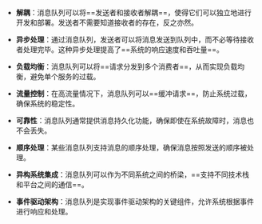 * **解耦**：消息队列可以将==发送者和接收者解耦==，使得它们可以独立地进行开发和部署。发送者不需要知道接收者的存在，反之亦然。

* **异步处理**：通过消息队列，发送者可以将消息发送到队列中，而不必等待接收者处理完毕。这种异步处理提高了==系统的响应速度和吞吐量==。

* **负载均衡**：消息队列可以将==请求分发到多个消费者==，从而实现负载均衡，避免单个服务的过载。

 * **流量控制**：在高流量情况下，消息队列可以==缓冲请求==，防止系统过载，确保系统的稳定性。

* **可靠性**：消息队列通常提供消息持久化功能，确保即使在系统故障时，消息也不会丢失。

* **顺序处理**：某些消息队列支持消息的顺序处理，确保消息按照发送的顺序被处理。

* **异构系统集成**：消息队列可以作为不同系统之间的桥梁，==支持不同技术栈和平台之间的通信==。

* **事件驱动架构**：消息队列是实现事件驱动架构的关键组件，允许系统根据事件进行响应和处理。